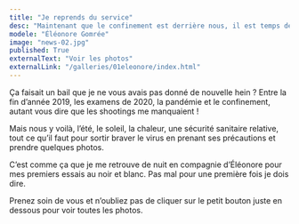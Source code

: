```yaml
---
title: "Je reprends du service"
desc: "Maintenant que le confinement est derrière nous, il est temps de ressortir l'appareil."
modele: "Éléonore Gomrée"
image: "news-02.jpg"
published: True
externalText: "Voir les photos"
externalLink: "/galleries/01eleonore/index.html"
---
```

Ça faisait un bail que je ne vous avais pas donné de nouvelle hein ? Entre la fin d’année 2019, les examens de 2020, la pandémie et le confinement, autant vous dire que les shootings me manquaient !

Mais nous y voilà, l’été, le soleil, la chaleur, une sécurité sanitaire relative, tout ce qu’il faut pour sortir braver le virus en prenant ses précautions et prendre quelques photos.

C’est comme ça que je me retrouve de nuit en compagnie d’Éléonore pour mes premiers essais au noir et blanc. Pas mal pour une première fois je dois dire.

Prenez soin de vous et n’oubliez pas de cliquer sur le petit bouton juste en dessous pour voir toutes les photos.
